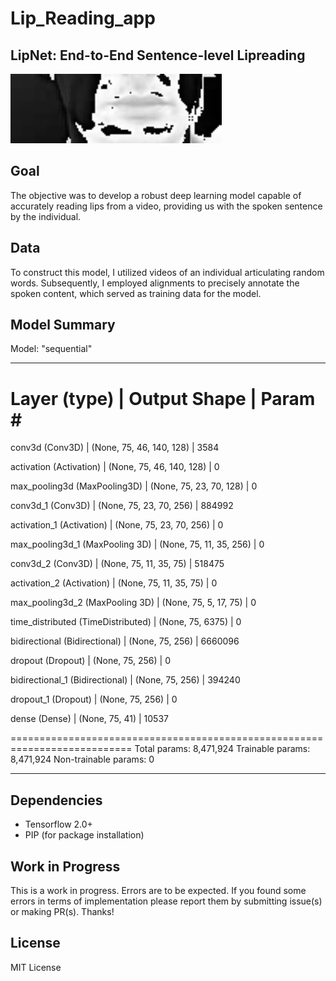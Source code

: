 # Lip_Reading_app

## LipNet: End-to-End Sentence-level Lipreading
<img src="./App/animation.gif" width="338">

## Goal

The objective was to develop a robust deep learning model capable of accurately reading lips from a video, providing us with the spoken sentence by the individual.

## Data

To construct this model, I utilized videos of an individual articulating random words. Subsequently, I employed alignments to precisely annotate the spoken content, which served as training data for the model.


## Model Summary

Model: "sequential"

___________________________________________________________________________
 Layer (type)                       |   Output Shape             | Param # 
===========================================================================
 conv3d (Conv3D)                    |   (None, 75, 46, 140, 128) | 3584      
                                                                 
 activation (Activation)            |   (None, 75, 46, 140, 128) | 0         
                                                                 
 max_pooling3d (MaxPooling3D)       |   (None, 75, 23, 70, 128)  | 0                                                       
                                                                 
 conv3d_1 (Conv3D)                  |   (None, 75, 23, 70, 256)  | 884992    
                                                                 
 activation_1 (Activation)          |   (None, 75, 23, 70, 256)  | 0         
                                                                 
 max_pooling3d_1 (MaxPooling 3D)    |   (None, 75, 11, 35, 256)  | 0                                                                      
                                                                 
 conv3d_2 (Conv3D)                  |   (None, 75, 11, 35, 75)   | 518475    
                                                                 
 activation_2 (Activation)          |   (None, 75, 11, 35, 75)   | 0         
                                                                 
 max_pooling3d_2 (MaxPooling 3D)    |   (None, 75, 5, 17, 75)    | 0                                                                   
                                                                 
 time_distributed (TimeDistributed) |   (None, 75, 6375)         | 0                                                                 
                                                                 
 bidirectional (Bidirectional)      |   (None, 75, 256)          | 6660096                                                              
                                                                 
 dropout (Dropout)                  |   (None, 75, 256)          | 0         
                                                                 
 bidirectional_1 (Bidirectional)    |   (None, 75, 256)          | 394240    
                                                                                              
 dropout_1 (Dropout)                |   (None, 75, 256)          | 0         
                                                                 
 dense (Dense)                      |   (None, 75, 41)           | 10537     
                                                                 
===========================================================================
Total params: 8,471,924
Trainable params: 8,471,924
Non-trainable params: 0
___________________________________________________________________________


## Dependencies
* Tensorflow 2.0+
* PIP (for package installation)


## Work in Progress
This is a work in progress. Errors are to be expected.
If you found some errors in terms of implementation please report them by submitting issue(s) or making PR(s). Thanks!

## License
MIT License
